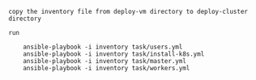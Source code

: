     copy the inventory file from deploy-vm directory to deploy-cluster directory

    run

        ansible-playbook -i inventory task/users.yml
        ansible-playbook -i inventory task/install-k8s.yml
        ansible-playbook -i inventory task/master.yml
        ansible-playbook -i inventory task/workers.yml
